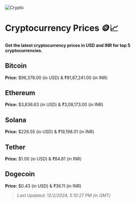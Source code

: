 
![Crypto](https://www.techguide.com.au/wp-content/uploads/2020/11/crypto3.jpeg)

# Cryptocurrency Prices 🪙📈

#### Get the latest cryptocurrency prices in USD and INR for top 5 cryptocurrencies.

## Bitcoin

**Price:** $96,378.00 (in USD) & ₹81,67,241.00 (in INR)

## Ethereum

**Price:** $3,636.63 (in USD) & ₹3,08,173.00 (in INR)

## Solana

**Price:** $226.55 (in USD) & ₹19,198.01 (in INR)

## Tether

**Price:** $1.00 (in USD) & ₹84.81 (in INR)

## Dogecoin

**Price:** $0.43 (in USD) & ₹36.11 (in INR)

> _Last Updated: 12/2/2024, 5:10:27 PM (in GMT)_
